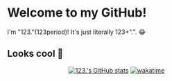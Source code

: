 # Welcome to my GitHub!
I'm "123."(123period)! It's just literally 123+".". 😂

## Looks cool 👀

<div align="center">
  
  [![123.'s GitHub stats](https://github-readme-stats.vercel.app/api?username=123period&count_private=true&show_icons=true&theme=github_dark)](https://github.com/123period)
  [![wakatime](https://wakatime.com/badge/user/f8a491ca-33ce-41c7-a976-4dc83dcc09be.svg)](https://wakatime.com/@f8a491ca-33ce-41c7-a976-4dc83dcc09be)
</div>

